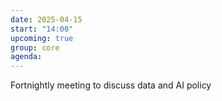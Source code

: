 ```yaml
---
date: 2025-04-15
start: "14:00"
upcoming: true
group: core
agenda: 
--- 
```

Fortnightly meeting to discuss data and AI policy